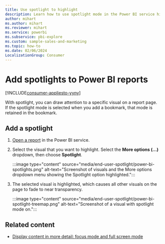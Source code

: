 ```yaml
---
title: Use spotlight to highlight
description: Learn how to use spotlight mode in the Power BI service highlights important data and insights on a report.  
author: mihart
ms.author: mihart
ms.reviewer: mihart
ms.service: powerbi
ms.subservice: pbi-explore
ms.custom: sample-sales-and-marketing
ms.topic: how-to
ms.date: 02/06/2024
LocalizationGroup: Consumer
---
```

# Add spotlights to Power BI reports

[!INCLUDE[consumer-appliesto-yyny](../includes/consumer-appliesto-yyny.md)]

With spotlight, you can draw attention to a specific visual on a report page.  If the spotlight mode is selected when you add a bookmark, that mode is retained in the bookmark.

## Add a spotlight

1. [Open a report](end-user-report-open.md) in the Power BI service.

1. Select the visual that you want to highlight. Select the **More options (...)** dropdown, then choose **Spotlight**.

    :::image type="content" source="media/end-user-spotlight/power-bi-spotlights.png" alt-text="Screenshot of visuals and the More options dropdown menu showing the Spotlight option highlighted.":::

1. The selected visual is highlighted, which causes all other visuals on the page to fade to near transparency.

    :::image type="content" source="media/end-user-spotlight/power-bi-spotlight-treemap.png" alt-text="Screenshot of a visual with spotlight mode on.":::

## Related content

* [Display content in more detail: focus mode and full screen mode](end-user-focus.md)
